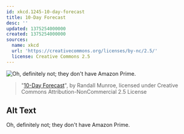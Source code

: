 ```yaml
---
id: xkcd.1245-10-day-forecast
title: 10-Day Forecast
desc: ''
updated: 1375254000000
created: 1375254000000
sources:
  name: xkcd
  url: 'https://creativecommons.org/licenses/by-nc/2.5/'
  license: Creative Commons 2.5
---
```

![Oh, definitely not; they don't have Amazon Prime.](https://imgs.xkcd.com/comics/10_day_forecast.png)
> "[10-Day Forecast](https://xkcd.com/1245/)", by Randall Munroe, licensed under Creative Commons Attribution-NonCommercial 2.5 License

## Alt Text
Oh, definitely not; they don't have Amazon Prime.
